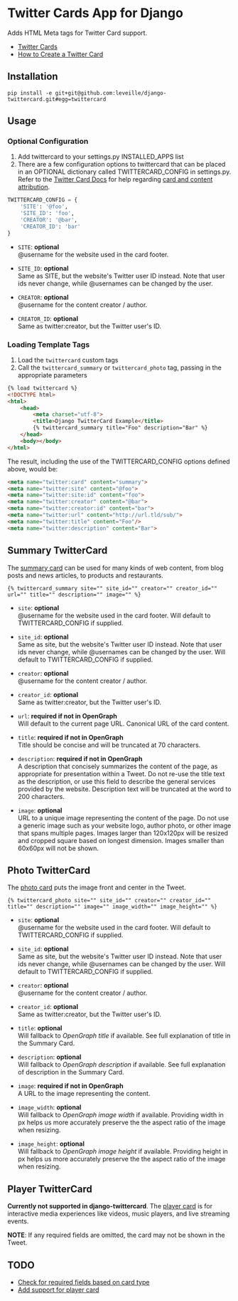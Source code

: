 # Twitter Cards App for Django

Adds HTML Meta tags for Twitter Card support.

* [Twitter Cards](https://dev.twitter.com/docs/cards)
* [How to Create a Twitter Card](http://davidwalsh.name/twitter-cards)
    
## Installation

```
pip install -e git+git@github.com:leveille/django-twittercard.git#egg=twittercard
```

## Usage

### Optional Configuration

1. Add twittercard to your settings.py INSTALLED_APPS list
2. There are a few configuration options to twittercard that can be placed in an OPTIONAL dictionary called TWITTERCARD_CONFIG in settings.py.  Refer to the [Twitter Card Docs](https://dev.twitter.com/docs/cards) for help regarding [card and content attribution](https://dev.twitter.com/docs/cards#content).

```python
TWITTERCARD_CONFIG = {
    'SITE': '@foo',
    'SITE_ID': 'foo',
    'CREATOR': '@bar',
    'CREATOR_ID': 'bar'
}
```

* `SITE`: __optional__  
  @username for the website used in the card footer.  

* `SITE_ID`: __optional__  
  Same as SITE, but the website's Twitter user ID instead. Note that user ids never change, while @usernames can be changed by the user.

* `CREATOR`: __optional__  
  @username for the content creator / author.
  
* `CREATOR_ID`: __optional__  
  Same as twitter:creator, but the Twitter user's ID.

### Loading Template Tags

1. Load the `twittercard` custom tags
2. Call the `twittercard_summary` or `twittercard_photo` tag, passing in the appropriate parameters

```html
{% load twittercard %}
<!DOCTYPE html>
<html>
    <head>
        <meta charset="utf-8">
        <title>Django TwitterCard Example</title>
        {% twittercard_summary title="Foo" description="Bar" %}
    </head>
    <body></body>
</html>
```

The result, including the use of the TWITTERCARD_CONFIG options defined above, would be:

```html
<meta name="twitter:card" content="summary">
<meta name="twitter:site" content="@foo">
<meta name="twitter:site:id" content="foo">
<meta name="twitter:creator" content="@bar">
<meta name="twitter:creator:id" content="bar">
<meta name="twitter:url" content="http://url.tld/sub/">
<meta name="twitter:title" content="Foo"/>
<meta name="twitter:description" content="Bar">
```

## Summary TwitterCard

The [summary card](https://dev.twitter.com/docs/cards#summary-card) can be used for many kinds of web content, from blog posts and news articles, to products and restaurants.

```
{% twittercard_summary site="" site_id="" creator="" creator_id="" url="" title="" description="" image="" %}
```

* `site`: __optional__  
  @username for the website used in the card footer.  Will default to TWITTERCARD_CONFIG if supplied.

* `site_id`: __optional__  
  Same as site, but the website's Twitter user ID instead. Note that user ids never change, while @usernames can be changed by the user.  Will default to TWITTERCARD_CONFIG if supplied.

* `creator`: __optional__  
  @username for the content creator / author.

* `creator_id`: __optional__  
  Same as twitter:creator, but the Twitter user's ID.

* `url`: __required if not in OpenGraph__  
  Will default to the current page URL.  Canonical URL of the card content.

* `title`: __required if not in OpenGraph__  
  Title should be concise and will be truncated at 70 characters.

* `description`: __required if not in OpenGraph__  
  A description that concisely summarizes the content of the page, as appropriate for presentation within a Tweet. Do not re-use the title text as the description, or use this field to describe the general services provided by the website. Description text will be truncated at the word to 200 characters.

* `image`: __optional__  
  URL to a unique image representing the content of the page. Do not use a generic image such as your website logo, author photo, or other image that spans multiple pages. Images larger than 120x120px will be resized and cropped square based on longest dimension. Images smaller than 60x60px will not be shown.  

## Photo TwitterCard

The [photo card](https://dev.twitter.com/docs/cards#photo-card) puts the image front and center in the Tweet.

```
{% twittercard_photo site="" site_id="" creator="" creator_id="" title="" description="" image="" image_width="" image_height="" %}
```

* `site`: __optional__  
  @username for the website used in the card footer.  Will default to TWITTERCARD_CONFIG if supplied.

* `site_id`: __optional__  
  Same as site, but the website's Twitter user ID instead. Note that user ids never change, while @usernames can be changed by the user.  Will default to TWITTERCARD_CONFIG if supplied.

* `creator`: __optional__  
  @username for the content creator / author.

* `creator_id`: __optional__  
  Same as twitter:creator, but the Twitter user's ID.

* `title`: __optional__  
  Will fallback to *OpenGraph title* if available.  See full explanation of title in the Summary Card.

* `description`: __optional__  
  Will fallback to *OpenGraph description* if available.  See full explanation of description in the Summary Card.

* `image`: __required if not in OpenGraph__  
  A URL to the image representing the content.

* `image_width`: __optional__  
  Will fallback to *OpenGraph image width* if available.  Providing width in px helps us more accurately preserve the the aspect ratio of the image when resizing.

* `image_height`: __optional__  
  Will fallback to *OpenGraph image height* if available.  Providing height in px helps us more accurately preserve the the aspect ratio of the image when resizing.

## Player TwitterCard

**Currently not supported in django-twittercard**.  The [player card](https://dev.twitter.com/docs/cards#player-card) is for interactive media experiences like videos, music players, and live streaming events.

**NOTE**: If any required fields are omitted, the card may not be shown in the Tweet.

## TODO

* [Check for required fields based on card type](https://github.com/leveille/django-twittercard/issues/1)
* [Add support for player card](https://github.com/leveille/django-twittercard/issues/2)

